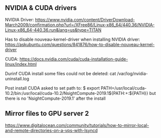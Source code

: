 ## NVIDIA & CUDA drivers

NVIDIA Driver:
https://www.nvidia.com/content/DriverDownload-March2009/confirmation.php?url=/XFree86/Linux-x86_64/440.36/NVIDIA-Linux-x86_64-440.36.run&lang=us&type=TITAN

Has to disable nouveau-kernel-driver when installing NVIDIA driver:
https://askubuntu.com/questions/841876/how-to-disable-nouveau-kernel-driver

CUDA:
https://docs.nvidia.com/cuda/cuda-installation-guide-linux/index.html

Durinf CUDA install some files could not be deleted:
cat /var/log/nvidia-uninstall.log

Post install CUDA asked to set path to:
$ export PATH=/usr/local/cuda-10.2/bin:/usr/local/cuda-10.2/NsightCompute-2019.1${PATH:+:${PATH}}
but there is no 'NsightCompute-2019.1' after the install

## Mirror files to GPU server 2

https://www.digitalocean.com/community/tutorials/how-to-mirror-local-and-remote-directories-on-a-vps-with-lsyncd
